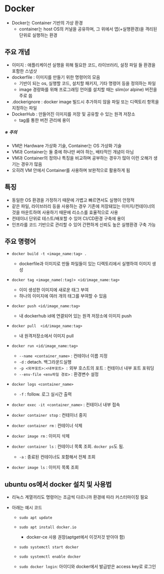 # Docker

- Docker는 Container 기반의 가상 환경
  - container는 host OS의 커널을 공유하며, 그 위에서 앱(+실행환경)을 격리된 단위로 실행하는 환경



## 주요 개념

- 이미지 : 애플리케이션 실행을 위해 필요한 코드, 라이브러리, 설정 파일 들 환경을 포함한 스냅샷
- dockerfile : 이미지를 만들기 위한 명령어의 모음
  - 기반이 되는 os, 실행할 코드, 설치할 패키지, 기타 명령어 등을 정의하는 파일
  - image 경량화를 위해 프로그래밍 언어를 설치할 때는 slim(or alpine) 버전을 주로 씀
- .dockerignore : docker image 빌드시 추가하지 않을 파일 또는 디렉토리 항목을 지정하는 파일
- DockerHub : 만들어진 이미지를 저장 및 공유할 수 있는 원격 저장소
  - tag를 통한 버전 관리에 용이

##### ※ 주의

- VM은 Hardware 가상화 기술, Container는 OS 가상화 기술
- VM과 Container는 둘 중에 하나만 써야 하는, 배타적인 개념이 아님
- VM과 Container의 정의나 특징을 비교하며 공부하는 경우가 많아 이런 오해가 생기는 경우가 많음
- 오히려 VM 안에서 Container를 사용하며 보완적으로 활용하게 됨

## 특징

- 동일한 OS 환경을 가정하기 때문에 가볍고 빠르면서도 실행이 안정적
- 같은 파일, 라이브러리 등을 사용하는 경우 기존에 저장돼있는 이미지/컨테이너의 것을 마운트하여 사용하기 때문에 리소스를 효율적으로 사용
- 컨테이너 단위로 테스트/배포할 수 있어 CI/CD환경 구축에 용이
- 인프라를 코드 기반으로 관리할 수 있어 간편하게 신뢰도 높은 실행환경 구축 가능



## 주요 명령어

- `docker build -t <image_name:tag> .` 

  - dockerfile과 이미지로 만들 파일들이 있는 디렉토리에서 실행하여 이미지 생성

- `docker tag <image_name(:tag)> <id/image_name:tag>`
  - 이미 생성한 이미지에 새로운 태그 부여
  - 하나의 이미지에 여러 개의 태그를 부여할 수 있음

- `docker push <id/image_name:tag> `
  
  - 내 dockerhub id에 연결되어 있는 원격 저장소에 이미지 push
  
- `docker pull  <id/image_name:tag>`
  - 내 원격저장소에서 이미지 pull

- `docker run <id/image_name:tag>`

  - `--name <container_name>` : 컨테이너 이름 지정
  - `-d` : detach. 백그라운드실행
  - `-p <외부포트>:<내부포트> :` 외부 호스트의 포트 : 컨테이너 내부 포트 포워딩
  - `--env-file <env파일 경로>` : 환경변수 설정

- `docker logs <container_name>`
  
  - `-f` : follow. 로그 실시간 출력
  
- `docker exec -it <container_name>` : 컨테이너 내부 접속

- `docker container stop` : 컨테이너 중지

- `docker container rm` : 컨테이너 삭제

- `docker image rm` : 이미지 삭제

- `docker container ls` : 컨테이너 목록 조회. `docker ps`도 됨.

  - `-a` : 종료된 컨테이너도 포함해서 전체 조회

- `docker image ls` : 이미지 목록 조회

  

## ubuntu os에서 docker 설치 및 사용법

- 리눅스 계열끼리도 명령어는 조금씩 다르니까 환경에 따라 커스터마이징 필요

- 아래는 예시 코드

  - `sudo apt update`

  - `sudo apt install docker.io`
    - docker-ce 사용 권장(aptget에서 이것저것 받아야 함)
  
  - `sudo systemctl start docker`
  
  - `sudo systemctl enable docker`
  
  - `sudo docker login`: 아이디와 docker에서 발급받은 access key로 로그인